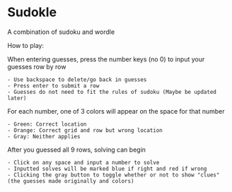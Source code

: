 # Sudokle
A combination of sudoku and wordle


How to play:

  
  When entering guesses, press the number keys (no 0) to input your guesses row by row
  
    - Use backspace to delete/go back in guesses
    - Press enter to submit a row
    - Guesses do not need to fit the rules of sudoku (Maybe be updated later)
  
  For each number, one of 3 colors will appear on the space for that number
  
    - Green: Correct location
    - Orange: Correct grid and row but wrong location
    - Gray: Neither applies

  After you guessed all 9 rows, solving can begin
  
    - Click on any space and input a number to solve
    - Inputted solves will be marked blue if right and red if wrong
    - Clicking the gray button to toggle whether or not to show "clues" (the guesses made originally and colors)
